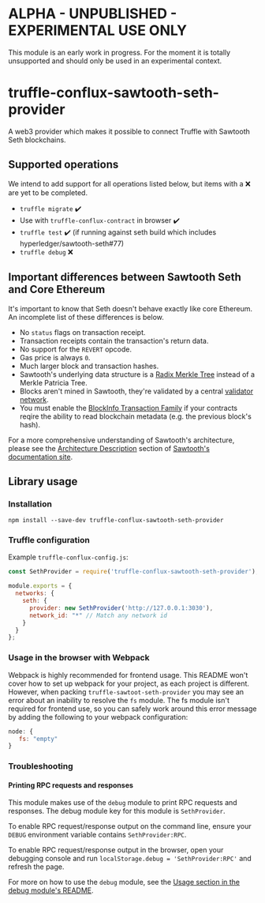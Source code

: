# ALPHA - UNPUBLISHED - EXPERIMENTAL USE ONLY

This module is an early work in progress. For the moment it is totally unsupported and should only be used in an experimental context.

# truffle-conflux-sawtooth-seth-provider

A web3 provider which makes it possible to connect Truffle with Sawtooth Seth blockchains.

## Supported operations

We intend to add support for all operations listed below, but items with a ❌ are yet to be completed.

 - `truffle migrate` ✔️
 - Use with `truffle-conflux-contract` in browser ✔️
 - `truffle test` ✔️ (if running against seth build which includes hyperledger/sawtooth-seth#77)
 - `truffle debug` ❌

## Important differences between Sawtooth Seth and Core Ethereum

It's important to know that Seth doesn't behave exactly like core Ethereum. An incomplete list of these differences is below.

- No `status` flags on transaction receipt.
- Transaction receipts contain the transaction's return data.
- No support for the `REVERT` opcode.
- Gas price is always `0`.
- Much larger block and transaction hashes.
- Sawtooth's underlying data structure is a [Radix Merkle Tree](https://sawtooth.hyperledger.org/docs/core/releases/1.0/architecture/global_state.html#radix-merkle-tree-overview) instead of a Merkle Patricia Tree.
- Blocks aren't mined in Sawtooth, they're validated by a central [validator network](https://sawtooth.hyperledger.org/docs/core/releases/1.0/architecture/validator_network.html).
- You must enable the [BlockInfo Transaction Family](https://sawtooth.hyperledger.org/docs/core/releases/1.0/transaction_family_specifications/blockinfo_transaction_family.html) if your contracts reqire the ability to read blockchain metadata (e.g. the previous block's hash).

For a more comprehensive understanding of Sawtooth's architecture, please see the [Architecture Description](https://sawtooth.hyperledger.org/docs/core/releases/1.0/architecture.html) section of [Sawtooth's documentation site](https://sawtooth.hyperledger.org/docs/core/releases/1.0/).


## Library usage

### Installation

`npm install --save-dev truffle-conflux-sawtooth-seth-provider`

### Truffle configuration

Example `truffle-conflux-config.js`:

```javascript
const SethProvider = require('truffle-conflux-sawtooth-seth-provider');

module.exports = {
  networks: {
    seth: {
      provider: new SethProvider('http://127.0.0.1:3030'),
      network_id: "*" // Match any network id
    }
  }
};
```

### Usage in the browser with Webpack

Webpack is highly recommended for frontend usage. This README won't cover how to set up webpack for your project, as each project is different. However, when packing `truffle-sawtoot-seth-provider` you may see an error about an inability to resolve the `fs` module. The fs module isn't required for frontend use, so you can safely work around this error message by adding the following to your webpack configuration:

```javascript
node: {
   fs: "empty"
}
```

### Troubleshooting

#### Printing RPC requests and responses
This module makes use of the `debug` module to print RPC requests and responses. The debug module key for this module is `SethProvider`.

To enable RPC request/response output on the command line, ensure your `DEBUG` environment variable contains `SethProvider:RPC`.

To enable RPC request/response output in the browser, open your debugging console and run `localStorage.debug = 'SethProvider:RPC'` and refresh the page.

For more on how to use the `debug` module, see the [Usage section in the debug module's README](https://github.com/visionmedia/debug/blob/master/README.md#usage).
